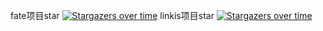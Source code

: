 fate项目star
[![Stargazers over time](https://starchart.cc/FederatedAI/FATE.svg)](https://starchart.cc/FederatedAI/FATE)
linkis项目star
[![Stargazers over time](https://starchart.cc/WebankFintech/Linkis.svg)](https://starchart.cc/WebankFintech/Linkis)
